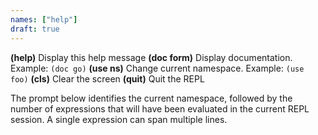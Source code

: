 ```yaml
---
names: ["help"]
draft: true
---
```


**(help)**     Display this help message
**(doc form)** Display documentation. Example: `(doc go)`
**(use ns)**   Change current namespace. Example: `(use foo)`
**(cls)**      Clear the screen
**(quit)**     Quit the REPL

The prompt below identifies the current namespace, followed by the number of expressions that will have been evaluated in the current REPL session. A single expression can span multiple lines.
